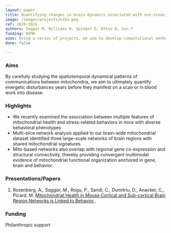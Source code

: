 ```yaml
---
layout: paper
title: Quantifying changes in brain dynamics associated with non-invasive brain stimulation
image: /images/projects/nibs.png
ref: 2020-2024
authors: Saggar M, Williams N, Spiegel D, Etkin A, Sun Y
funding: NIMH
aims: Using a series of projects, we aim to develop computational methods to quantify changes in brain dynamics associated with non-invasive brain stimulation (NIBS).
done: false

---
```


### Aims
By carefully studying the spatiotemporal dynamical patterns of communications between mitochondria, we aim to ultimately quantify energetic disturbances years before they manifest on a scan or in blood work into disease. 


### Highlights
- We recently examined the association between multiple features of mitochondrial health and stress-related behaviors in mice with diverse behavioral phenotypes
- Multi-slice network analysis applied to our brain-wide mitochondrial dataset identified three large-scale networks of brain regions with shared mitochondrial signatures. 
- Mito-based networks also overlap with regional gene co-expression and structural connectivity, thereby providing convergent multimodal evidence of mitochondrial functional organization anchored in gene, brain and behavior.

### Presentations/Papers
1. Rosenberg, A.*, Saggar, M.*, Rogu, P., Sandi, C., Dumitriu, D., Anacker, C., Picard, M. <a href="https://www.biorxiv.org/content/10.1101/2021.06.02.446767v1"> Mitochondrial Health in Mouse Cortical and Sub-cortical Brain Region Networks is Linked to Behavior </a>. 


### Funding
Philanthropic support